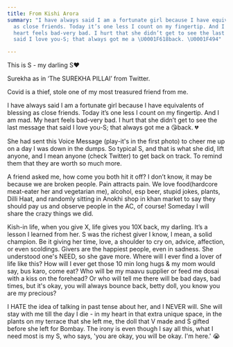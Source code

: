 ```yaml
---
title: From Kishi Arora
summary: "I have always said I am a fortunate girl because I have equivalents of blessing
  as close friends. Today it’s one less I count on my fingertip. And I am mad. My
  heart feels bad-very bad. I hurt that she didn’t get to see the last message that
  said I love you-S; that always got me a \U0001F618back. \U0001F494"

---
```

This is S - my darling S❤️

Surekha as in ‘The SUREKHA PILLAI’ from Twitter. ️

Covid is a thief, stole one of my most treasured friend from me.

I have always said I am a fortunate girl because I have equivalents of blessing as close friends. Today it’s one less I count on my fingertip. And I am mad. My heart feels bad-very bad. I hurt that she didn’t get to see the last message that said I love you-S; that always got me a 😘back. 💔

She had sent this Voice Message (play-it's in the first photo) to cheer me up on a day I was down in the dumps. So typical S, and that is what she did, lift anyone, and I mean anyone (check Twitter) to get back on track. To remind them that they are worth so much more.

A friend asked me, how come you both hit it off? I don’t know, it may be because we are broken people. Pain attracts pain. We love food(hardcore meat-eater her and vegetarian me), alcohol, esp beer, stupid jokes, plants, Dilli Haat, and randomly sitting in Anokhi shop in khan market to say they should pay us and observe people in the AC, of course! Someday I will share the crazy things we did.

Kish-in life, when you give X, life gives you 10X back, my darling. It’s a lesson I learned from her. S was the richest giver I know, I mean, a solid champion. Be it giving her time, love, a shoulder to cry on, advice, affection, or even scoldings. Givers are the happiest people, even in sadness. She understood one's NEED, so she gave more. Where will I ever find a lover of life like this? How will I ever get those 10 min long hugs & my mom would say, bus karo, come eat? Who will be my maavu supplier or feed me dosai with a kiss on the forehead? Or who will tell me there will be bad days, bad times, but it's okay, you will always bounce back, betty doll, you know you are my precious?

I HATE the idea of talking in past tense about her, and I NEVER will. She will stay with me till the day I die - in my heart in that extra unique space, in the plants on my terrace that she left me, the doll that V made and S gifted before she left for Bombay. The irony is even though I say all this, what I need most is my S, who says, 'you are okay, you will be okay. I'm here.' 😭